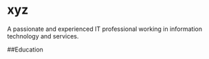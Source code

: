# xyz
A passionate and experienced IT professional working in information technology and services.

##Education
